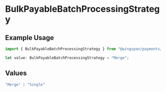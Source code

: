 # BulkPayableBatchProcessingStrategy

## Example Usage

```typescript
import { BulkPayableBatchProcessingStrategy } from "@wingspan/payments/sdk/models/shared";

let value: BulkPayableBatchProcessingStrategy = "Merge";
```

## Values

```typescript
"Merge" | "Single"
```